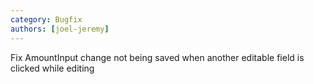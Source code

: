 ```yaml
---
category: Bugfix
authors: [joel-jeremy]
---
```


Fix AmountInput change not being saved when another editable field is clicked while editing
